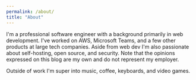 ```yaml
---
permalink: /about/
title: "About"
---
```


I'm a professional software engineer with a background primarily in web development. I've worked on AWS, Microsoft Teams, and a few other products at large tech companies. Aside from web dev I'm also passionate about self-hosting, open source, and security. Note that the opinions expressed on this blog are my own and do not represent my employer.

Outside of work I'm super into music, coffee, keyboards, and video games.
